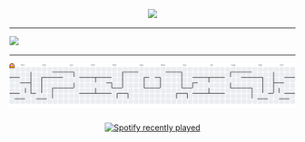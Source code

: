 
<p align="center">
  <img src="https://img.shields.io/badge/Focus-CyberSecurity-f2dbc2?style=for-the-badge&logo=lock&logoColor=black"     />
</p>

---

<img src="https://github-readme-activity-graph.vercel.app/graph?username=anyocher&bg_color=white&color=ffe4c7&line=fff&point=f5c187&area=true&hide_border=true">

---


<picture>
  <source media="(prefers-color-scheme: dark)" srcset="https://raw.githubusercontent.com/anyocher/anyocher/output/pacman-contribution-graph-dark.svg">
  <source media="(prefers-color-scheme: light)" srcset="https://raw.githubusercontent.com/anyocher/anyocher/output/pacman-contribution-graph.svg">
  <img alt="pacman contribution graph" src="https://raw.githubusercontent.com/anyocher/anyocher/output/pacman-contribution-graph.svg">
</picture>

###


<div align="center">
  <a href="https://open.spotify.com/user/q2xysqgo1ohb4r4b59wpo13ab">
    <img src="https://spotify-recently-played-readme.vercel.app/api?user=q2xysqgo1ohb4r4b59wpo13ab&count=6&unique=true" alt="Spotify recently played"  />
  </a>
</div>

<!--

v
<p align="center">
  <img width="38%" src="https://github-readme-stats.vercel.app/api/top-langs/?username=anyocher&layout=compact&hide_border=true&title_color=ffffff&text_color=ffffff&bg_color=0d1117" />
</p>
<p align="center">
<img src="https://github-readme-stats.vercel.app/api?username=anyocher&show_icons=true&theme=github_dark&hide_border=true&title_color=ffffff&icon_color=ffffff&text_color=ffffff" />
</p>
<img src="https://img.shields.io/badge/Security-Ethical%20Hacker-4f1d82?style=for-the-badge&logo=shield&logoColor=white" />
--!>




